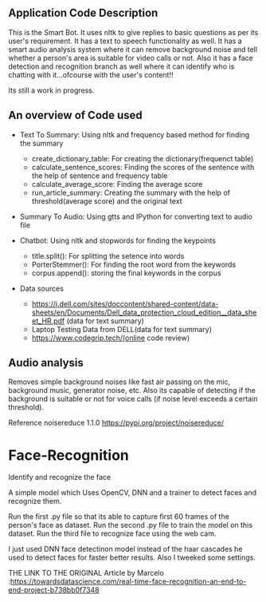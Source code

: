 ## Application Code Description

This is the Smart Bot. It uses nltk to give replies to basic questions as per its user's requirement. It has a text to speech functionality as well. It has a smart audio analysis system where it can remove background noise and tell whether a person's area is suitable for video calls or not. Also it has a face detection and recognition branch as well where it can identify who is chatting with it...ofcourse with the user's content!!

Its still a work in progress.


## An overview of Code used
* Text To Summary: Using nltk and frequency based method for finding the summary  
    * create_dictionary_table: For creating the dictionary(frequenct table)
    * calculate_sentence_scores: Finding the scores of the sentence with the help of sentence and frequency table
    * calculate_average_score: Finding the average score
    * run_article_summary: Creating the summary with the help of threshold(average score) and the original text
  
* Summary To Audio: Using gtts and IPython for converting text to audio file

* Chatbot: Using nltk and stopwords for finding the keypoints
   * title.split(): For splitting the setence into words
   * PorterStemmer(): For finding the root word from the keywords
   * corpus.append(): storing the final keywords in the corpus
   



* Data sources
  * https://i.dell.com/sites/doccontent/shared-content/data-sheets/en/Documents/Dell_data_protection_cloud_edition__data_sheet_HR.pdf (data for text summary)
  * Laptop Testing Data from DELL(data for text summary)
  * https://www.codegrip.tech/(online code review)


## Audio analysis

Removes simple background noises like fast air passing on the mic, background music, generator noise, etc.
Also its capable of detecting if the background is suitable or not for voice calls (if noise level exceeds a certain threshold).

Reference
noisereduce 1.1.0 <https://pypi.org/project/noisereduce/>


# Face-Recognition
Identify and recognize the face

A simple model which Uses OpenCV, DNN and a trainer to detect faces and recognize them.

Run the first .py file so that its able to capture first 60 frames of the person's face as dataset.
Run the second .py file to train the model on this dataset.
Run the third file to recognize face using the web cam.

I just used DNN face detectinon model instead of the haar cascades he used to detect faces for faster better results. Also I tweeked some settings.

THE LINK TO THE ORIGINAL Article by Marcelo
:https://towardsdatascience.com/real-time-face-recognition-an-end-to-end-project-b738bb0f7348


